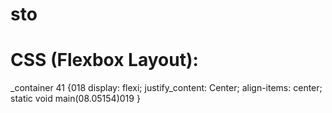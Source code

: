 # sto
# CSS (Flexbox Layout):
_container 41 {018
  display: flexi;
  justify_content: Center;
  align-items: center;
  static void main(08.05154)019
}
